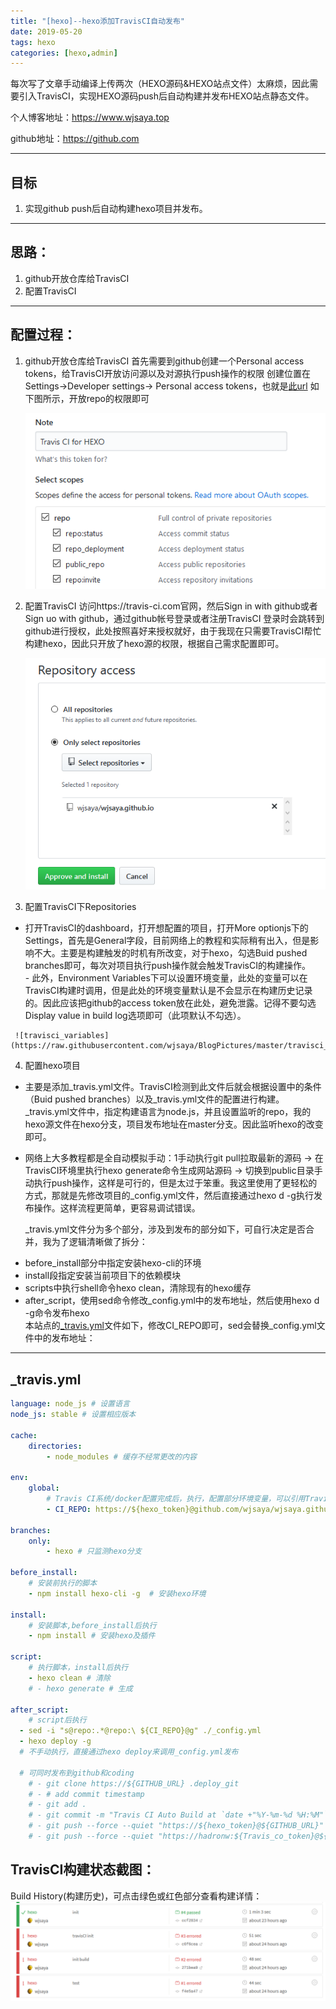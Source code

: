 ```yaml
---
title: "[hexo]--hexo添加TravisCI自动发布"
date: 2019-05-20
tags: hexo
categories: [hexo,admin]
---
```


> 
每次写了文章手动编译上传两次（HEXO源码&HEXO站点文件）太麻烦，因此需要引入TravisCI，实现HEXO源码push后自动构建并发布HEXO站点静态文件。

个人博客地址：https://www.wjsaya.top

github地址：https://github.com
>
<!--more-->

----------


目标
--
 1. 实现github push后自动构建hexo项目并发布。
 
 
----------
思路：
--
 1. github开放仓库给TravisCI
 2. 配置TravisCI

----------
配置过程：
--
 1. github开放仓库给TravisCI
   首先需要到github创建一个Personal access tokens，给TravisCI开放访问源以及对源执行push操作的权限
	 创建位置在Settings->Developer settings-> Personal access tokens，也就是[此url](https://github.com/settings/tokens)
	 如下图所示，开放repo的权限即可

	 ![github_personal_access_token](https://raw.githubusercontent.com/wjsaya/BlogPictures/master/github_personal_access_token.png)

 2. 配置TravisCI
	  访问https://travis-ci.com官网，然后Sign in with github或者Sign uo with github，通过github帐号登录或者注册TravisCI
		登录时会跳转到github进行授权，此处按照喜好来授权就好，由于我现在只需要TravisCI帮忙构建hexo，因此只开放了hexo源的权限，根据自己需求配置即可。

	 ![github_access_app_settings](https://raw.githubusercontent.com/wjsaya/BlogPictures/master/github_access_app_settings.png)

 3. 配置TravisCI下Repositories

   -	打开TravisCI的dashboard，打开想配置的项目，打开More optionjs下的Settings，首先是General字段，目前网络上的教程和实际稍有出入，但是影响不大。主要是构建触发的时机有所改变，对于hexo，勾选Buid pushed branches即可，每次对项目执行push操作就会触发TravisCI的构建操作。  
	 -	此外，Environment Variables下可以设置环境变量，此处的变量可以在TravisCI构建时调用，但是此处的环境变量默认是不会显示在构建历史记录的。因此应该把github的access token放在此处，避免泄露。记得不要勾选Display value in build log选项即可（此项默认不勾选）。  

	 ![travisci_variables](https://raw.githubusercontent.com/wjsaya/BlogPictures/master/travisci_variables.png)


 4. 配置hexo项目
   -	主要是添加_travis.yml文件。TravisCI检测到此文件后就会根据设置中的条件（Buid pushed branches）以及_travis.yml文件的配置进行构建。_travis.yml文件中，指定构建语言为node.js，并且设置监听的repo，我的hexo源文件在hexo分支，项目发布地址在master分支。因此监听hexo的改变即可。  
   -	网络上大多教程都是全自动模拟手动：1手动执行git pull拉取最新的源码 -> 在TravisCI环境里执行hexo generate命令生成网站源码 -> 切换到public目录手动执行push操作，这样是可行的，但是太过于笨重。我这里使用了更轻松的方式，那就是先修改项目的_config.yml文件，然后直接通过hexo d -g执行发布操作。这样流程更简单，更容易调试错误。    

		_travis.yml文件分为多个部分，涉及到发布的部分如下，可自行决定是否合并，我为了逻辑清晰做了拆分：  
*   before_install部分中指定安装hexo-cli的环境  
*   install段指定安装当前项目下的依赖模块  
*   scripts中执行shell命令hexo clean，清除现有的hexo缓存  
*   after_script，使用sed命令修改_config.yml中的发布地址，然后使用hexo d -g命令发布hexo  
		本站点的[_travis.yml](https://github.com/wjsaya/wjsaya.github.io/blob/hexo/.travis.yml)文件如下，修改CI_REPO即可，sed会替换_config.yml文件中的发布地址：

----------
_travis.yml
--
``` yml
language: node_js # 设置语言
node_js: stable # 设置相应版本

cache:
    directories:
        - node_modules # 缓存不经常更改的内容
    
env:
    global:
        # Travis CI系统/docker配置完成后，执行，配置部分环境变量，可以引用TravisCI网页上设置的变量
        - CI_REPO: https://${hexo_token}@github.com/wjsaya/wjsaya.github.io.git

branches:
    only:
        - hexo # 只监测hexo分支

before_install:
    # 安装前执行的脚本
    - npm install hexo-cli -g  # 安装hexo环境
    
install:
    # 安装脚本,before_install后执行
    - npm install # 安装hexo及插件

script:
    # 执行脚本，install后执行
    - hexo clean # 清除
    # - hexo generate # 生成

after_script:
    # script后执行
  - sed -i "s@repo:.*@repo:\ ${CI_REPO}@g" ./_config.yml
  - hexo deploy -g
  # 不手动执行，直接通过hexo deploy来调用_config.yml发布

  # 可同时发布到github和coding
    # - git clone https://${GITHUB_URL} .deploy_git
    # - # add commit timestamp
    # - git add .
    # - git commit -m "Travis CI Auto Build at `date +"%Y-%m-%d %H:%M"`"
    # - git push --force --quiet "https://${hexo_token}@${GITHUB_URL}" master:master
    # - git push --force --quiet "https://hadronw:${Travis_co_token}@${CODING_URL}" master:master
```

TravisCI构建状态截图：
--
Build History(构建历史)，可点击绿色或红色部分查看构建详情：
![travisci_status1](https://raw.githubusercontent.com/wjsaya/BlogPictures/master/travisci_status1.png)
